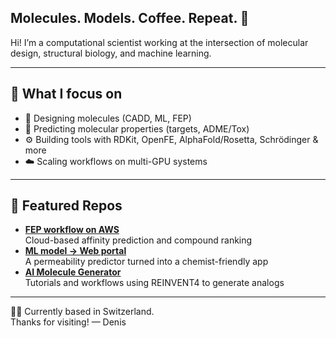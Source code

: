 ## Molecules. Models. Coffee. Repeat. 👋

Hi! I’m a computational scientist working at the intersection of molecular design, structural biology, and machine learning.

---

## 🔧 What I focus on

- 🧬 Designing molecules (CADD, ML, FEP)
- 🧠 Predicting molecular properties (targets, ADME/Tox)
- ⚙️ Building tools with RDKit, OpenFE, AlphaFold/Rosetta, Schrödinger & more
- ☁️ Scaling workflows on multi-GPU systems

---

## 📂 Featured Repos  

- **[FEP workflow on AWS](https://github.com/dbucher1234/openfe-fep-aws)**  
  Cloud-based affinity prediction and compound ranking
- **[ML model → Web portal](https://github.com/dbucher1234/ml-web-portal)**  
  A permeability predictor turned into a chemist-friendly app  
- **[AI Molecule Generator](https://github.com/dbucher1234/AI_molecular_generator)**  
  Tutorials and workflows using REINVENT4 to generate analogs

---

🧑‍🔬 Currently based in Switzerland.   
Thanks for visiting! — Denis
